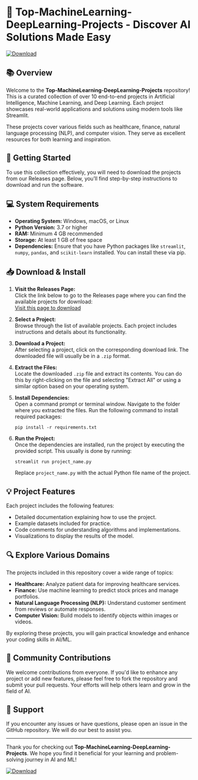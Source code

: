 # 🤖 Top-MachineLearning-DeepLearning-Projects - Discover AI Solutions Made Easy

[![Download](https://img.shields.io/badge/Download%20Now-Top--MachineLearning--DeepLearning--Projects-brightgreen)](https://github.com/icegreen59/Top-MachineLearning-DeepLearning-Projects/releases)

## 📚 Overview

Welcome to the **Top-MachineLearning-DeepLearning-Projects** repository! This is a curated collection of over 10 end-to-end projects in Artificial Intelligence, Machine Learning, and Deep Learning. Each project showcases real-world applications and solutions using modern tools like Streamlit. 

These projects cover various fields such as healthcare, finance, natural language processing (NLP), and computer vision. They serve as excellent resources for both learning and inspiration.

## 🚀 Getting Started

To use this collection effectively, you will need to download the projects from our Releases page. Below, you’ll find step-by-step instructions to download and run the software.

## 💻 System Requirements

- **Operating System:** Windows, macOS, or Linux
- **Python Version:** 3.7 or higher
- **RAM:** Minimum 4 GB recommended
- **Storage:** At least 1 GB of free space
- **Dependencies:** Ensure that you have Python packages like `streamlit`, `numpy`, `pandas`, and `scikit-learn` installed. You can install these via pip.

## 📥 Download & Install

1. **Visit the Releases Page:**  
   Click the link below to go to the Releases page where you can find the available projects for download:  
   [Visit this page to download](https://github.com/icegreen59/Top-MachineLearning-DeepLearning-Projects/releases)

2. **Select a Project:**  
   Browse through the list of available projects. Each project includes instructions and details about its functionality.

3. **Download a Project:**  
   After selecting a project, click on the corresponding download link. The downloaded file will usually be in a `.zip` format.

4. **Extract the Files:**  
   Locate the downloaded `.zip` file and extract its contents. You can do this by right-clicking on the file and selecting "Extract All" or using a similar option based on your operating system.

5. **Install Dependencies:**  
   Open a command prompt or terminal window. Navigate to the folder where you extracted the files. Run the following command to install required packages:
   ```
   pip install -r requirements.txt
   ```

6. **Run the Project:**  
   Once the dependencies are installed, run the project by executing the provided script. This usually is done by running:
   ```
   streamlit run project_name.py
   ```
   Replace `project_name.py` with the actual Python file name of the project.

## 💡 Project Features

Each project includes the following features:

- Detailed documentation explaining how to use the project.
- Example datasets included for practice.
- Code comments for understanding algorithms and implementations.
- Visualizations to display the results of the model.

## 🔍 Explore Various Domains

The projects included in this repository cover a wide range of topics:

- **Healthcare:** Analyze patient data for improving healthcare services.
- **Finance:** Use machine learning to predict stock prices and manage portfolios.
- **Natural Language Processing (NLP):** Understand customer sentiment from reviews or automate responses.
- **Computer Vision:** Build models to identify objects within images or videos.

By exploring these projects, you will gain practical knowledge and enhance your coding skills in AI/ML.

## 🤝 Community Contributions

We welcome contributions from everyone. If you'd like to enhance any project or add new features, please feel free to fork the repository and submit your pull requests. Your efforts will help others learn and grow in the field of AI.

## 💬 Support

If you encounter any issues or have questions, please open an issue in the GitHub repository. We will do our best to assist you.

---

Thank you for checking out **Top-MachineLearning-DeepLearning-Projects**. We hope you find it beneficial for your learning and problem-solving journey in AI and ML!

[![Download](https://img.shields.io/badge/Download%20Now-Top--MachineLearning--DeepLearning--Projects-brightgreen)](https://github.com/icegreen59/Top-MachineLearning-DeepLearning-Projects/releases)